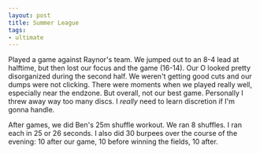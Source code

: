 ```yaml
---
layout: post
title: Summer League
tags:
- ultimate
---
```


Played a game against Raynor's team. We jumped out to an 8-4 lead at halftime, but then lost our focus and the game (16-14). Our O looked pretty disorganized during the second half. We weren't getting good cuts and our dumps were not clicking. There were moments when we played really well, especially near the endzone. But overall, not our best game. Personally I threw away way too many discs. I *really* need to learn discretion if I'm gonna handle. 

After games, we did Ben's 25m shuffle workout. We ran 8 shuffles. I ran each in 25 or 26 seconds. I also did 30 burpees over the course of the evening: 10 after our game, 10 before winning the fields, 10 after.
